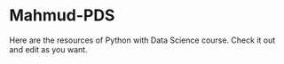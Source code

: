 # Mahmud-PDS
Here are the resources of Python with Data Science course. 
Check it out and edit as you want.
